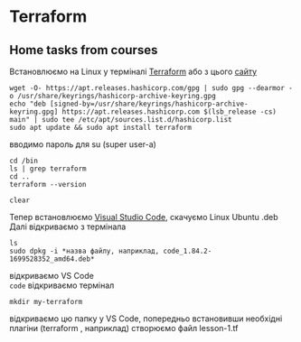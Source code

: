 # Terraform
## Home tasks from courses  
Встановлюємо на Linux у терміналі [Terraform](https://www.terraform.io/) або з цього [сайту](https://developer.hashicorp.com/terraform/install?product_intent=terraform)

```
wget -O- https://apt.releases.hashicorp.com/gpg | sudo gpg --dearmor -o /usr/share/keyrings/hashicorp-archive-keyring.gpg
echo "deb [signed-by=/usr/share/keyrings/hashicorp-archive-keyring.gpg] https://apt.releases.hashicorp.com $(lsb_release -cs) main" | sudo tee /etc/apt/sources.list.d/hashicorp.list
sudo apt update && sudo apt install terraform
```
вводимо пароль для su (super user-a)
```
cd /bin 
ls | grep terraform
cd ..
terraform --version

clear
``` 
Тепер встановлюємо [Visual Studio Code](https://code.visualstudio.com/download), скачуємо Linux Ubuntu .deb  
Далі відкриваємо з термінала
```cd /home/diana/Downloads
ls
sudo dpkg -i *назва файлу, наприклад, code_1.84.2-1699528352_amd64.deb*
```
відкриваємо VS Code  
```code```
відкриваємо термінал
```cd ../../..
mkdir my-terraform
```

відкриваємо цю папку у VS Code, попередньо встановивши необхідні плагіни (terraform , наприклад)
створюємо файл lesson-1.tf
